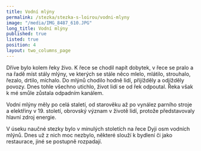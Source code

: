 ```yaml
---
title: Vodní mlýny
permalink: /stezka/stezka-s-loirou/vodni-mlyny
image: "/media/IMG_8487_610.JPG"
long_title: Vodní mlýny 
published: true
listed: true
position: 4
layout: two_columns_page
---
```

Dříve bylo kolem řeky živo. K řece se chodil napít dobytek, v řece se
pralo a na řadě míst stály mlýny, ve kterých se stále něco mlelo,
mlátilo, strouhalo, řezalo, drtilo, míchalo. Do mlýnů chodilo hodně
lidí, přijížděly a odjížděly povozy. Dnes tohle všechno utichlo, život
lidí se od řek odpoutal. Řeka však k mé smůle zůstala odpadním kanálem.

Vodní mlýny měly po celá staletí, od starověku až po vynález parního
stroje a elektřiny v 19. století, obrovský význam v životě lidí, protože
představovaly hlavní zdroj energie.

V úseku naučné stezky bylo v minulých stoletích na řece Dyji osm vodních
mlýnů. Dnes už z nich moc nezbylo, některé slouží k bydlení či jako
restaurace, jiné se postupně rozpadají.
